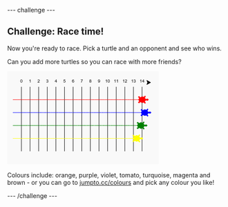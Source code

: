 \--- challenge \---

## Challenge: Race time!

Now you're ready to race. Pick a turtle and an opponent and see who wins.

Can you add more turtles so you can race with more friends?

![स्क्रीनशॉट](images/race-more.png)

Colours include: orange, purple, violet, tomato, turquoise, magenta and brown - or you can go to [jumpto.cc/colours](http://jumpto.cc/colours) and pick any colour you like!

\--- /challenge \---